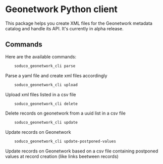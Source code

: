 # Geonetwork Python client

This package helps you create XML files for the Geonetwork metadata catalog and handle its API.
It's currently in alpha release.

## Commands

Here are the available commands:


```bash
    soduco_geonetwork_cli parse
```
Parse a yaml file and create xml files accordingly

```bash
    soduco_geonetwork_cli upload
```
Upload xml files listed in a csv file

```bash
    soduco_geonetwork_cli delete
```
Delete records on geonetwork from a uuid list in a csv file
```bash
    soduco_geonetwork_cli update
```
Update records on Geonetwork
```bash
    soduco_geonetwork_cli update-postponed-values
```
Update records on Geonetwork based on a csv file containing postponed values at record creation (like links beetween records)